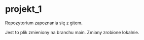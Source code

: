 # projekt_1

Repozytorium zapoznania się z gitem.

Jest to plik zmieniony na branchu main.
Zmiany zrobione lokalnie.
